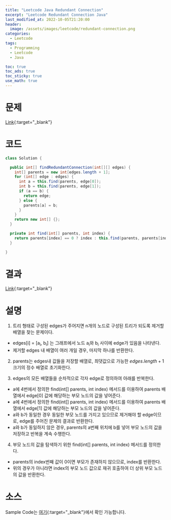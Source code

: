 ```yaml
---
title: "Leetcode Java Redundant Connection"
excerpt: "Leetcode Redundant Connection Java"
last_modified_at: 2022-10-05T21:20:00
header:
  image: /assets/images/leetcode/redundant-connection.png
categories:
  - Leetcode
tags:
  - Programming
  - Leetcode
  - Java

toc: true
toc_ads: true
toc_sticky: true
use_math: true
---
```

# 문제
[Link](https://leetcode.com/problems/redundant-connection){:target="_blank"}

# 코드
```java
class Solution {

  public int[] findRedundantConnection(int[][] edges) {
    int[] parents = new int[edges.length + 1];
    for (int[] edge : edges) {
      int a = this.find(parents, edge[0]);
      int b = this.find(parents, edge[1]);
      if (a == b) {
        return edge;
      } else {
        parents[a] = b;
      }
    }
    return new int[] {};
  }

  private int find(int[] parents, int index) {
    return parents[index] == 0 ? index : this.find(parents, parents[index]);
  }

}
```

# 결과
[Link](https://leetcode.com/submissions/detail/815723816/){:target="_blank"}

# 설명
1. 트리 형태로 구성된 edges가 주어지면 n개의 노드로 구성된 트리가 되도록 제거할 배열을 찾는 문제이다.
- edges[i] = [a<sub>i</sub>, b<sub>i</sub>] 는 그래프에서 노드 a<sub>i</sub>와 b<sub>i</sub> 사이에 edge가 있음을 나타낸다.
- 제거할 edges 내 배열이 여러 개일 경우, 마지막 하나를 반환한다.

2. parents는 edges내 값들을 저장할 배열로, 최댓값으로 가능한 $edges.length + 1$ 크기의 정수 배열로 초기화한다.

3. edges의 모든 배열들을 순차적으로 각자 edge로 정의하여 아래를 반복한다.
- a에 4번에서 정의한 find(int[] parents, int index) 메서드를 이용하여 parents 배열에서 edge[0] 값에 해당하는 부모 노드의 값을 넣어준다.
- a에 4번에서 정의한 find(int[] parents, int index) 메서드를 이용하여 parents 배열에서 edge[1] 값에 해당하는 부모 노드의 값을 넣어준다.
- a와 b가 동일한 경우 동일한 부모 노드를 가지고 있으므로 제거해야 할 edge이므로, edge를 주어진 문제의 결과로 반환한다.
- a와 b가 동일하지 않은 경우, parents의 a번째 위치에 b를 넣어 부모 노드의 값을 저장하고 반복을 계속 수행한다.

4. 부모 노드의 값을 탐색하기 위한 find(int[] parents, int index) 메서드를 정의한다.
- parents의 index번째 값이 0이면 부모가 존재하지 않으므로, index를 반환한다.
- 위의 경우가 아니라면 index의 부모 노드 값으로 재귀 호출하여 더 상위 부모 노드의 값을 반환한다.

# 소스
Sample Code는 [여기](https://github.com/GracefulSoul/leetcode/blob/master/src/main/java/gracefulsoul/problems/RedundantConnection.java){:target="_blank"}에서 확인 가능합니다.